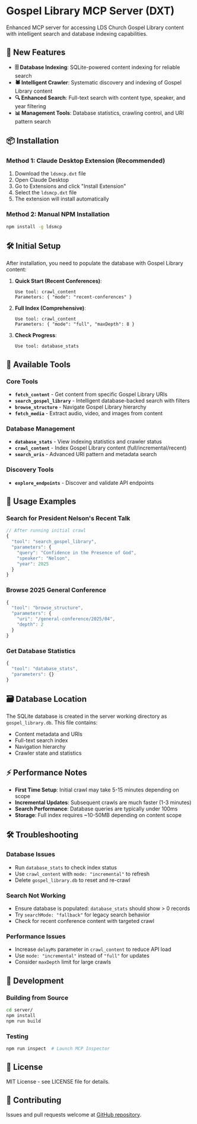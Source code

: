 # Gospel Library MCP Server (DXT)

Enhanced MCP server for accessing LDS Church Gospel Library content with intelligent search and database indexing capabilities.

## 🚀 **New Features**

- **🗄️ Database Indexing**: SQLite-powered content indexing for reliable search
- **🕷️ Intelligent Crawler**: Systematic discovery and indexing of Gospel Library content  
- **🔍 Enhanced Search**: Full-text search with content type, speaker, and year filtering
- **📊 Management Tools**: Database statistics, crawling control, and URI pattern search

## 📦 Installation

### Method 1: Claude Desktop Extension (Recommended)
1. Download the `ldsmcp.dxt` file
2. Open Claude Desktop
3. Go to Extensions and click "Install Extension"
4. Select the `ldsmcp.dxt` file
5. The extension will install automatically

### Method 2: Manual NPM Installation
```bash
npm install -g ldsmcp
```

## 🛠️ Initial Setup

After installation, you need to populate the database with Gospel Library content:

1. **Quick Start (Recent Conferences)**:
   ```
   Use tool: crawl_content
   Parameters: { "mode": "recent-conferences" }
   ```

2. **Full Index (Comprehensive)**:
   ```
   Use tool: crawl_content  
   Parameters: { "mode": "full", "maxDepth": 8 }
   ```

3. **Check Progress**:
   ```
   Use tool: database_stats
   ```

## 🔧 Available Tools

### Core Tools
- **`fetch_content`** - Get content from specific Gospel Library URIs
- **`search_gospel_library`** - Intelligent database-backed search with filters
- **`browse_structure`** - Navigate Gospel Library hierarchy
- **`fetch_media`** - Extract audio, video, and images from content

### Database Management
- **`database_stats`** - View indexing statistics and crawler status
- **`crawl_content`** - Index Gospel Library content (full/incremental/recent)
- **`search_uris`** - Advanced URI pattern and metadata search

### Discovery Tools  
- **`explore_endpoints`** - Discover and validate API endpoints

## 📖 Usage Examples

### Search for President Nelson's Recent Talk
```javascript
// After running initial crawl
{
  "tool": "search_gospel_library",
  "parameters": {
    "query": "Confidence in the Presence of God",
    "speaker": "Nelson",
    "year": 2025
  }
}
```

### Browse 2025 General Conference
```javascript
{
  "tool": "browse_structure", 
  "parameters": {
    "uri": "/general-conference/2025/04",
    "depth": 2
  }
}
```

### Get Database Statistics
```javascript
{
  "tool": "database_stats",
  "parameters": {}
}
```

## 🗃️ Database Location

The SQLite database is created in the server working directory as `gospel_library.db`. This file contains:
- Content metadata and URIs
- Full-text search index
- Navigation hierarchy
- Crawler state and statistics

## ⚡ Performance Notes

- **First Time Setup**: Initial crawl may take 5-15 minutes depending on scope
- **Incremental Updates**: Subsequent crawls are much faster (1-3 minutes)
- **Search Performance**: Database queries are typically under 100ms
- **Storage**: Full index requires ~10-50MB depending on content scope

## 🛠️ Troubleshooting

### Database Issues
- Run `database_stats` to check index status
- Use `crawl_content` with `mode: "incremental"` to refresh
- Delete `gospel_library.db` to reset and re-crawl

### Search Not Working
- Ensure database is populated: `database_stats` should show > 0 records
- Try `searchMode: "fallback"` for legacy search behavior
- Check for recent conference content with targeted crawl

### Performance Issues
- Increase `delayMs` parameter in `crawl_content` to reduce API load
- Use `mode: "incremental"` instead of `"full"` for updates
- Consider `maxDepth` limit for large crawls

## 📝 Development

### Building from Source
```bash
cd server/
npm install
npm run build
```

### Testing
```bash
npm run inspect  # Launch MCP Inspector
```

## 📄 License

MIT License - see LICENSE file for details.

## 🤝 Contributing

Issues and pull requests welcome at [GitHub repository](https://github.com/mattnicolaysen/ldsmcp).